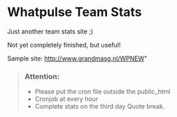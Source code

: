 # Whatpulse Team Stats

Just another team stats site ;)

Not yet completely finished, but useful!

Sample site: http://www.grandmasg.nl/WPNEW"

> ### Attention: 
> * Please put the cron file outside the public_html 
> * Cronjob at every hour
> * Complete stats on the third day
Quote break.